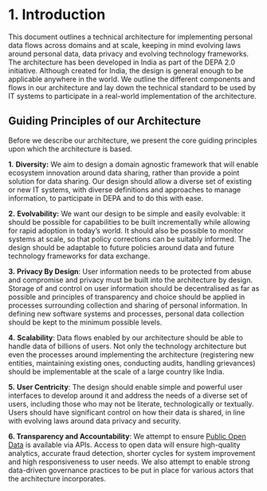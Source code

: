 # 1. Introduction
This document outlines a technical architecture for implementing personal data flows across domains and at  scale, keeping in mind evolving laws around personal data, data privacy and evolving  technology frameworks. The architecture has been developed in India as part of the DEPA 2.0 initiative. Although created for India, the design is general enough to be applicable anywhere in the world. We outline the different components and flows in our architecture and lay down the technical standard to be used by IT systems to participate in a real-world implementation of the architecture.

##    **Guiding Principles of our Architecture**

Before we describe our architecture, we present the core guiding principles upon which the architecture is based. 

**1.** **Diversity:** We aim to design a domain agnostic framework that will enable ecosystem innovation around data sharing, rather than provide a point solution for data sharing. Our design should allow a diverse set of existing or new IT systems, with diverse definitions and approaches to manage information, to participate in DEPA and to do this with ease.

**2.** **Evolvability:** We want our design to be simple and easily evolvable: it should be possible for capabilities to be built incrementally while allowing for rapid adoption in today’s world. It should also be possible to monitor systems at scale, so that policy corrections can be suitably informed. The design should be adaptable to future policies around data and future technology frameworks for data exchange. 

**3.** **Privacy By Design**: User information needs to be protected from abuse and compromise and privacy must be built into the architecture by design. Storage of and control on user information should be decentralised as far as possible and principles of transparency and choice should be applied in processes surrounding collection and sharing of personal information. In defining new software systems and processes, personal data collection should be kept to the minimum possible levels.

**4.** **Scalability**: Data flows enabled by our architecture should be able to handle data of billions of users. Not only the technology architecture but even the processes around implementing the architecture (registering new entities, maintaining existing ones, conducting audits, handling grievances) should be implementable at the scale of a large country like India. 

**5.** **User Centricity**: The design should enable simple and powerful user interfaces to develop around it and address the needs of a diverse set of users, including those who may not be literate, technologically or textually. Users should have significant control on how their data is shared, in line with evolving laws around data privacy and security.

**6. Transparency and Accountability**: We attempt to ensure [Public Open Data](https://data.gov.in/sites/default/files/NDSAP.pdf ) is available via APIs. Access to open data will ensure high-quality analytics, accurate fraud detection, shorter cycles for system improvement and high responsiveness to user needs. We also attempt to enable strong data-driven governance practices to be put in place for various actors that the architecture incorporates. 